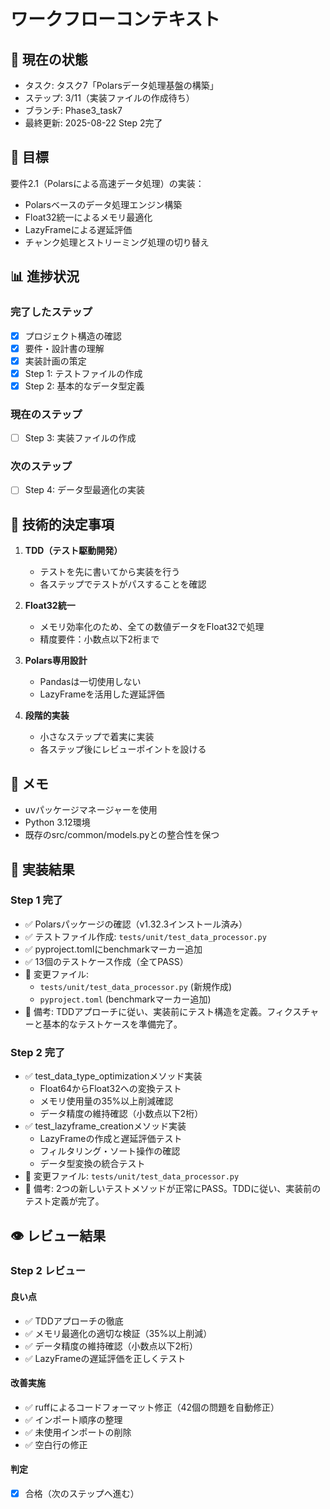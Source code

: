 # ワークフローコンテキスト

## 📍 現在の状態
- タスク: タスク7「Polarsデータ処理基盤の構築」
- ステップ: 3/11（実装ファイルの作成待ち）
- ブランチ: Phase3_task7
- 最終更新: 2025-08-22 Step 2完了

## 🎯 目標
要件2.1（Polarsによる高速データ処理）の実装：
- Polarsベースのデータ処理エンジン構築
- Float32統一によるメモリ最適化
- LazyFrameによる遅延評価
- チャンク処理とストリーミング処理の切り替え

## 📊 進捗状況
### 完了したステップ
- [x] プロジェクト構造の確認
- [x] 要件・設計書の理解
- [x] 実装計画の策定
- [x] Step 1: テストファイルの作成
- [x] Step 2: 基本的なデータ型定義

### 現在のステップ
- [ ] Step 3: 実装ファイルの作成

### 次のステップ
- [ ] Step 4: データ型最適化の実装

## 🔧 技術的決定事項
1. **TDD（テスト駆動開発）**
   - テストを先に書いてから実装を行う
   - 各ステップでテストがパスすることを確認

2. **Float32統一**
   - メモリ効率化のため、全ての数値データをFloat32で処理
   - 精度要件：小数点以下2桁まで

3. **Polars専用設計**
   - Pandasは一切使用しない
   - LazyFrameを活用した遅延評価

4. **段階的実装**
   - 小さなステップで着実に実装
   - 各ステップ後にレビューポイントを設ける

## 📝 メモ
- uvパッケージマネージャーを使用
- Python 3.12環境
- 既存のsrc/common/models.pyとの整合性を保つ

## 🔨 実装結果

### Step 1 完了
- ✅ Polarsパッケージの確認（v1.32.3インストール済み）
- ✅ テストファイル作成: `tests/unit/test_data_processor.py`
- ✅ pyproject.tomlにbenchmarkマーカー追加
- ✅ 13個のテストケース作成（全てPASS）
- 📁 変更ファイル: 
  - `tests/unit/test_data_processor.py` (新規作成)
  - `pyproject.toml` (benchmarkマーカー追加)
- 📝 備考: TDDアプローチに従い、実装前にテスト構造を定義。フィクスチャーと基本的なテストケースを準備完了。

### Step 2 完了
- ✅ test_data_type_optimizationメソッド実装
  - Float64からFloat32への変換テスト
  - メモリ使用量の35%以上削減確認
  - データ精度の維持確認（小数点以下2桁）
- ✅ test_lazyframe_creationメソッド実装
  - LazyFrameの作成と遅延評価テスト
  - フィルタリング・ソート操作の確認
  - データ型変換の統合テスト
- 📁 変更ファイル: `tests/unit/test_data_processor.py`
- 📝 備考: 2つの新しいテストメソッドが正常にPASS。TDDに従い、実装前のテスト定義が完了。

## 👁️ レビュー結果

### Step 2 レビュー
#### 良い点
- ✅ TDDアプローチの徹底
- ✅ メモリ最適化の適切な検証（35%以上削減）
- ✅ データ精度の維持確認（小数点以下2桁）
- ✅ LazyFrameの遅延評価を正しくテスト

#### 改善実施
- ✅ ruffによるコードフォーマット修正（42個の問題を自動修正）
- ✅ インポート順序の整理
- ✅ 未使用インポートの削除
- ✅ 空白行の修正

#### 判定
- [x] 合格（次のステップへ進む）